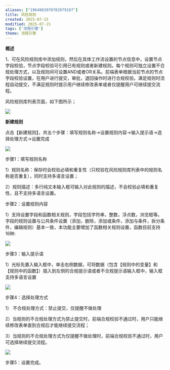 ```yaml
---
aliases: ["1964802070782079187"]
title: 风险规则
created: 2025-07-15
modified: 2025-07-15
tags: ['流程引擎']
theme: 流程引擎
---
```


**概述**

1、可在风险规则库中添加规则，然后在具体工作流设置的节点信息中，设置节点字段校验，节点字段校验可引用已有规则或者新建规则。每个规则可独立设置不合规处理方式，以及规则间可设置AND或者OR关系。前端表单根据当前节点的节点字段校验设置，在用户进行提交，审批，退回操作时进行合规校验。满足规则时流程自动提交，不满足规则时提示用户继续修改表单或者仅提醒用户可继续提交流程。

风险规则库列表页面，如下图所示；

![](https://myhelpdoc.oss-cn-heyuan.aliyuncs.com/mdimages/0fae80463a3e522a361ba94912f01146.jpg)

**新建规则**

点击【新建规则】，共五个步骤：填写规则名称→设置规则内容→输入提示语→选择处理方式→设置完成

![](https://myhelpdoc.oss-cn-heyuan.aliyuncs.com/mdimages/99a6269ce4fea07982f46831570fbdb3.jpg)

步骤1：填写规则名称

1）规则名称：保存时会校验必填和重复性（只校验在风险规则库列表中的规则名称是否重复），同时支持多语言设置；

2）规则描述：多行纯文本输入框可输入对此规则的描述，不会校验必填和重复性，且不支持多语言设置。

步骤2：设置规则内容

1）支持设置字段和函数相关规则，字段包括字符串，整数，浮点数，浏览框等。字段的规则设置与公共条件设置（添加，删除，添加或条件，添加与条件，拆分条件，编辑规则）基本一致，本功能主要增加了函数相关规则设置，函数目前支持16种:

![](https://myhelpdoc.oss-cn-heyuan.aliyuncs.com/mdimages/09bd9af9478f1175251384e478f8a41c.jpg)

步骤3：输入提示语

1）光标先置入输入框中，单击右侧数据，可将数据（包含【规则中的变量】和【规则中的函数】）插入到左侧的合规提示语或者不合规提示语输入框中，输入框支持多语言设置

![](https://myhelpdoc.oss-cn-heyuan.aliyuncs.com/mdimages/6a2d4fda540220336d16e156a17e7b92.jpg)

步骤4：选择处理方式

1） 不合规处理方式：禁止提交，仅提醒不做处理

2）当规则的不合规处理方式为禁止提交时，前端合规校验不通过时，用户只能继续修改表单直到合规后才能继续提交流程；

3）当规则的不合规处理方式为仅提醒不做处理时，前端合规校验不通过时，用户可选择继续提交流程。

![](https://myhelpdoc.oss-cn-heyuan.aliyuncs.com/mdimages/925ca565bfa9a5c896db46d542013833.jpg)

步骤5：设置完成。

